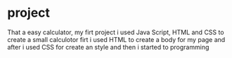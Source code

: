 # project
That a easy calculator, my firt project
i used Java Script, HTML and CSS to create a small calculotor
firt i used HTML to create a body for my page and after i used CSS for create an style
and then i started to programming
